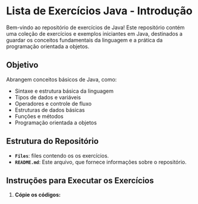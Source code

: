 # Lista de Exercícios Java - Introdução

Bem-vindo ao repositório de exercícios de Java! Este repositório contém uma coleção de exercícios e exemplos iniciantes em Java, destinados a guardar os conceitos fundamentais da linguagem e a prática da programação orientada a objetos.

## Objetivo

 Abrangem conceitos básicos de Java, como:

- Sintaxe e estrutura básica da linguagem
- Tipos de dados e variáveis
- Operadores e controle de fluxo
- Estruturas de dados básicas
- Funções e métodos
- Programação orientada a objetos

## Estrutura do Repositório

- **`Files`**: files contendo os os exercícios.
- **`README.md`**: Este arquivo, que fornece informações sobre o repositório.

## Instruções para Executar os Exercícios

1. **Cópie os códigos:**

